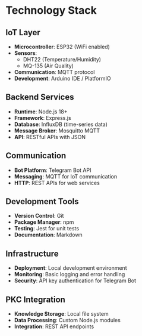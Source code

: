 # Technology Stack

## IoT Layer
- **Microcontroller**: ESP32 (WiFi enabled)
- **Sensors**: 
  - DHT22 (Temperature/Humidity)
  - MQ-135 (Air Quality)
- **Communication**: MQTT protocol
- **Development**: Arduino IDE / PlatformIO

## Backend Services
- **Runtime**: Node.js 18+
- **Framework**: Express.js
- **Database**: InfluxDB (time-series data)
- **Message Broker**: Mosquitto MQTT
- **API**: RESTful APIs with JSON

## Communication
- **Bot Platform**: Telegram Bot API
- **Messaging**: MQTT for IoT communication
- **HTTP**: REST APIs for web services

## Development Tools
- **Version Control**: Git
- **Package Manager**: npm
- **Testing**: Jest for unit tests
- **Documentation**: Markdown

## Infrastructure
- **Deployment**: Local development environment
- **Monitoring**: Basic logging and error handling
- **Security**: API key authentication for Telegram Bot

## PKC Integration
- **Knowledge Storage**: Local file system
- **Data Processing**: Custom Node.js modules
- **Integration**: REST API endpoints
